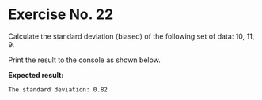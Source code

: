 # Exercise No. 22

Calculate the standard deviation (biased) of the following set of data: 10, 11, 9.

Print the result to the console as shown below.


**Expected result:**


    The standard deviation: 0.82